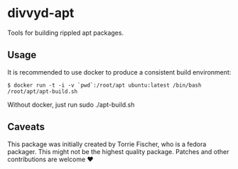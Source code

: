 # divvyd-apt

Tools for building rippled apt packages.

## Usage

It is recommended to use docker to produce a consistent build environment:

    $ docker run -t -i -v `pwd`:/root/apt ubuntu:latest /bin/bash /root/apt/apt-build.sh

Without docker, just run sudo ./apt-build.sh

## Caveats

This package was initially created by Torrie Fischer, who is a fedora packager.
This might not be the highest quality package. Patches and other contributions
are welcome ❤

